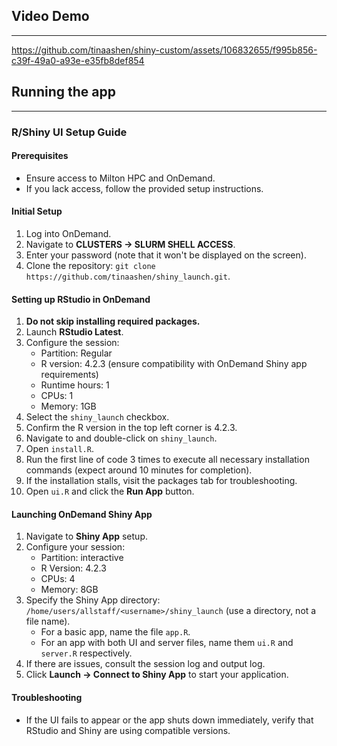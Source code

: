 ## Video Demo
--- 
https://github.com/tinaashen/shiny-custom/assets/106832655/f995b856-c39f-49a0-a93e-e35fb8def854

## Running the app
---
### R/Shiny UI Setup Guide

#### Prerequisites
- Ensure access to Milton HPC and OnDemand.
- If you lack access, follow the provided setup instructions.

#### Initial Setup
1. Log into OnDemand.
2. Navigate to **CLUSTERS -> SLURM SHELL ACCESS**.
3. Enter your password (note that it won't be displayed on the screen).
4. Clone the repository: `git clone https://github.com/tinaashen/shiny_launch.git`.

#### Setting up RStudio in OnDemand
1. **Do not skip installing required packages.**
2. Launch **RStudio Latest**.
3. Configure the session:
   - Partition: Regular
   - R version: 4.2.3 (ensure compatibility with OnDemand Shiny app requirements)
   - Runtime hours: 1
   - CPUs: 1
   - Memory: 1GB
4. Select the `shiny_launch` checkbox.
5. Confirm the R version in the top left corner is 4.2.3.
6. Navigate to and double-click on `shiny_launch`.
7. Open `install.R`.
8. Run the first line of code 3 times to execute all necessary installation commands (expect around 10 minutes for completion).
9. If the installation stalls, visit the packages tab for troubleshooting.
10. Open `ui.R` and click the **Run App** button.

#### Launching OnDemand Shiny App
1. Navigate to **Shiny App** setup.
2. Configure your session:
   - Partition: interactive
   - R Version: 4.2.3
   - CPUs: 4
   - Memory: 8GB
3. Specify the Shiny App directory: `/home/users/allstaff/<username>/shiny_launch` (use a directory, not a file name).
   - For a basic app, name the file `app.R`.
   - For an app with both UI and server files, name them `ui.R` and `server.R` respectively.
4. If there are issues, consult the session log and output log.
5. Click **Launch -> Connect to Shiny App** to start your application.

#### Troubleshooting
- If the UI fails to appear or the app shuts down immediately, verify that RStudio and Shiny are using compatible versions.



